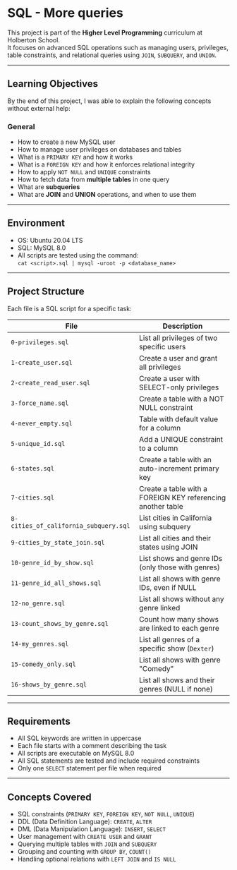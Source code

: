 # SQL - More queries

This project is part of the **Higher Level Programming** curriculum at Holberton School.  
It focuses on advanced SQL operations such as managing users, privileges, table constraints, and relational queries using `JOIN`, `SUBQUERY`, and `UNION`.

---

##  Learning Objectives

By the end of this project, I was able to explain the following concepts without external help:

### General
- How to create a new MySQL user
- How to manage user privileges on databases and tables
- What is a `PRIMARY KEY` and how it works
- What is a `FOREIGN KEY` and how it enforces relational integrity
- How to apply `NOT NULL` and `UNIQUE` constraints
- How to fetch data from **multiple tables** in one query
- What are **subqueries**
- What are **JOIN** and **UNION** operations, and when to use them

---

##  Environment

- OS: Ubuntu 20.04 LTS
- SQL: MySQL 8.0
- All scripts are tested using the command:  
  `cat <script>.sql | mysql -uroot -p <database_name>`

---

##  Project Structure

Each file is a SQL script for a specific task:

| File | Description |
|------|-------------|
| `0-privileges.sql` | List all privileges of two specific users |
| `1-create_user.sql` | Create a user and grant all privileges |
| `2-create_read_user.sql` | Create a user with SELECT-only privileges |
| `3-force_name.sql` | Create a table with a NOT NULL constraint |
| `4-never_empty.sql` | Table with default value for a column |
| `5-unique_id.sql` | Add a UNIQUE constraint to a column |
| `6-states.sql` | Create a table with an auto-increment primary key |
| `7-cities.sql` | Create a table with a FOREIGN KEY referencing another table |
| `8-cities_of_california_subquery.sql` | List cities in California using subquery |
| `9-cities_by_state_join.sql` | List all cities and their states using JOIN |
| `10-genre_id_by_show.sql` | List shows and genre IDs (only those with genres) |
| `11-genre_id_all_shows.sql` | List all shows with genre IDs, even if NULL |
| `12-no_genre.sql` | List all shows without any genre linked |
| `13-count_shows_by_genre.sql` | Count how many shows are linked to each genre |
| `14-my_genres.sql` | List all genres of a specific show (`Dexter`) |
| `15-comedy_only.sql` | List all shows with genre "Comedy" |
| `16-shows_by_genre.sql` | List all shows and their genres (NULL if none) |

---

##  Requirements

- All SQL keywords are written in uppercase
- Each file starts with a comment describing the task
- All scripts are executable on MySQL 8.0
- All SQL statements are tested and include required constraints
- Only one `SELECT` statement per file when required

---

##  Concepts Covered

- SQL constraints (`PRIMARY KEY`, `FOREIGN KEY`, `NOT NULL`, `UNIQUE`)
- DDL (Data Definition Language): `CREATE`, `ALTER`
- DML (Data Manipulation Language): `INSERT`, `SELECT`
- User management with `CREATE USER` and `GRANT`
- Querying multiple tables with `JOIN` and `SUBQUERY`
- Grouping and counting with `GROUP BY`, `COUNT()`
- Handling optional relations with `LEFT JOIN` and `IS NULL`

